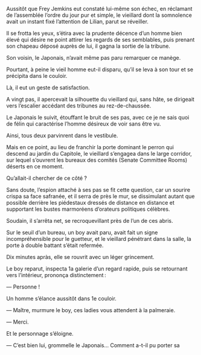 Aussitôt que Frey Jemkins eut constaté lui-même son échec, en réclamant de l’assemblée l’ordre du jour pur et simple, le vieillard dont la somnolence
avait un instant fixé l’attention de Lilian, parut se réveiller.

Il se frotta les yeux, s’étira avec la prudente décence d’un homme bien
élevé qui désire ne point attirer les regards de ses semblables, puis prenant
son chapeau déposé auprès de lui, il gagna la sortie de la tribune.

Son voisin, le Japonais, n’avait même pas paru remarquer ce manège.

Pourtant, à peine le vieil homme eut-il disparu, qu’il se leva à son tour
et se précipita dans le couloir.

Là, il eut un geste de satisfaction.

A vingt pas, il apercevait la silhouette du vieillard qui, sans hâte, se
dirigeait vers l’escalier accédant des tribunes au rez-de-chaussée.

Le Japonais le suivit, étouffant le bruit de ses pas, avec ce je ne sais
quoi de félin qui caractérise l’homme désireux de voir sans être vu.

Ainsi, tous deux parvinrent dans le vestibule.

Mais en ce point, au lieu de franchir la porte dominant le perron qui
descend au jardin du Capitole, le vieillard s’engagea dans le large corridor,
sur lequel s’ouvrent les bureaux des comités (Senate Committee Rooms)
déserts en ce moment.

Qu’allait-il chercher de ce côté ?

Sans doute, l’espion attaché à ses pas se fit cette question, car un sourire
crispa sa face safranée, et il serra de près le mur, se dissimulant autant
que possible derrière les piédestaux dressés de distance en distance et supportant les bustes marmoréens d’orateurs politiques célèbres.

Soudain, il s’arrêta net, se recroquevillant près de l’un de ces abris.

Sur le seuil d’un bureau, un boy avait paru, avait fait un signe incompréhensible pour le guetteur, et le vieillard pénétrant dans la salle, la porte à double battant s’était refermée.

Dix minutes apràs, elle se rouvrit avec un léger grincement.

Le boy reparut, inspecta 1a galerie d’un regard rapide, puis se retournant
vers l’intérieur, prononça distinctement :

— Personne !

Un homme s’élance aussitôt dans 1e couloir.

— Maître, murmure le boy, ces ladies vous attendent à la palmeraie.

— Merci.

Et le personnage s’éloigne.

— C’est bien lui, grommelle le Japonais… Comment a-t-il pu porter sa
